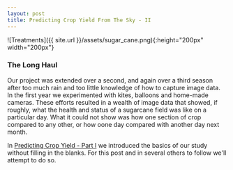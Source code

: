 ```yaml
---
layout: post
title: Predicting Crop Yield From The Sky - II
---
```


![Treatments]({{ site.url }}/assets/sugar_cane.png){:height="200px" width="200px"} 

### The Long Haul

Our project was extended over a second, and again over a third season after too much rain and too little knowledge of how to capture image data. In the first year we experimented with kites, balloons and home-made cameras. These efforts resulted in a wealth of image data that showed, if roughly, what the health and status of a sugarcane field was like on a particular day. What it could not show was how one section of crop compared to any other, or how oone day compared with another day next month.

In [Predicting Crop Yield - Part I](https://geraldmc.github.io/2019/03/13/predicting-yield-1/) we introduced the basics of our study without filling in the blanks. For this post and in several others to follow we'll attempt to do so.



